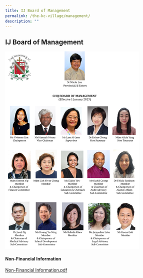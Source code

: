 ```yaml
---
title: IJ Board of Management
permalink: /the-kc-village/management/
description: ""
---
```

## IJ Board of Management

<img src="/images/IJ BOM Members Photo Chart 20230101.png" style="width:85%">

#### Non-Financial Information

[Non-Financial Information.pdf](/files/Non-Financial%20Information.pdf)